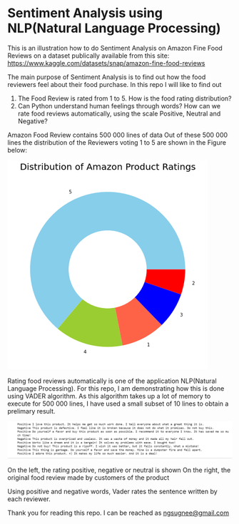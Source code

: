 # Sentiment Analysis using NLP(Natural Language Processing)
This is an illustration how to do Sentiment Analysis on Amazon Fine Food Reviews on a dataset publically available from this site:
https://www.kaggle.com/datasets/snap/amazon-fine-food-reviews

The main purpose of Sentiment Analysis is to find out how the food reviewers feel about their food purchase.
In this repo I will like to find out 
1) The Food Review is rated from 1 to 5. How is the food rating distribution?
2) Can Python understand human feelings through words? How can we rate food reviews automatically, using the scale Positive, Neutral and Negative?

Amazon Food Review contains 500 000 lines of data
Out of these 500 000 lines the distribution of the Reviewers voting 1 to 5 are shown in the Figure below:

![alt image](ProductRating.png)

Rating food reviews automatically is one of the application NLP(Natural Language Processing). For this repo, I am demonstrating how this is done using VADER algorithm. As this algorithm takes up a lot of memory to execute for 500 000 lines, I have used a small subset of 10 lines to obtain a prelimary result.

![alt image](SentimentAnalysis.png)

On the left, the rating positive, negative or neutral is shown
On the right, the original food review made by customers of the product

Using positive and negative words, Vader rates the sentence written by each reviewer.

Thank you for reading this repo.
I can be reached as ngsugnee@gmail.com

